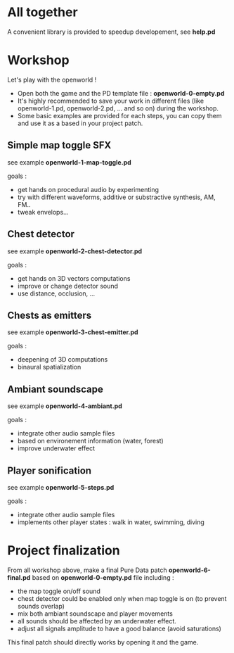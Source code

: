 # All together

A convenient library is provided to speedup developement, see **help.pd**

# Workshop

Let's play with the openworld !

* Open both the game and the PD template file : **openworld-0-empty.pd**
* It's highly recommended to save your work in different files (like openworld-1.pd, openworld-2.pd, ... and so on) during the workshop.
* Some basic examples are provided for each steps, you can copy them and use it as a based in your project patch.

## Simple map toggle SFX

see example **openworld-1-map-toggle.pd**

goals : 
* get hands on procedural audio by experimenting
* try with different waveforms, additive or substractive synthesis, AM, FM..
* tweak envelops...

## Chest detector

see example **openworld-2-chest-detector.pd**

goals : 
* get hands on 3D vectors computations
* improve or change detector sound
* use distance, occlusion, ...

## Chests as emitters

see example **openworld-3-chest-emitter.pd**

goals : 
* deepening of 3D computations
* binaural spatialization

## Ambiant soundscape

see example **openworld-4-ambiant.pd**

goals :
* integrate other audio sample files
* based on environement information (water, forest)
* improve underwater effect

## Player sonification

see example **openworld-5-steps.pd**

goals :
* integrate other audio sample files
* implements other player states : walk in water, swimming, diving

# Project finalization

From all workshop above, make a final Pure Data patch **openworld-6-final.pd** based on **openworld-0-empty.pd** file including :
* the map toggle on/off sound
* chest detector could be enabled only when map toggle is on (to prevent sounds overlap)
* mix both ambiant soundscape and player movements
* all sounds should be affected by an underwater effect.
* adjust all signals amplitude to have a good balance (avoid saturations)

This final patch should directly works by opening it and the game.

